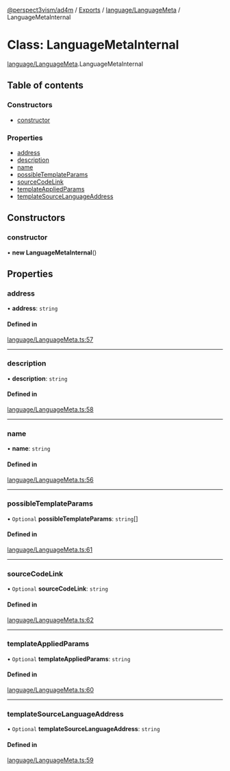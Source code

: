 [@perspect3vism/ad4m](../README.md) / [Exports](../modules.md) / [language/LanguageMeta](../modules/language_LanguageMeta.md) / LanguageMetaInternal

# Class: LanguageMetaInternal

[language/LanguageMeta](../modules/language_LanguageMeta.md).LanguageMetaInternal

## Table of contents

### Constructors

- [constructor](language_LanguageMeta.LanguageMetaInternal.md#constructor)

### Properties

- [address](language_LanguageMeta.LanguageMetaInternal.md#address)
- [description](language_LanguageMeta.LanguageMetaInternal.md#description)
- [name](language_LanguageMeta.LanguageMetaInternal.md#name)
- [possibleTemplateParams](language_LanguageMeta.LanguageMetaInternal.md#possibletemplateparams)
- [sourceCodeLink](language_LanguageMeta.LanguageMetaInternal.md#sourcecodelink)
- [templateAppliedParams](language_LanguageMeta.LanguageMetaInternal.md#templateappliedparams)
- [templateSourceLanguageAddress](language_LanguageMeta.LanguageMetaInternal.md#templatesourcelanguageaddress)

## Constructors

### constructor

• **new LanguageMetaInternal**()

## Properties

### address

• **address**: `string`

#### Defined in

[language/LanguageMeta.ts:57](https://github.com/perspect3vism/ad4m-executor/blob/5a19b63d/core/src/language/LanguageMeta.ts#L57)

___

### description

• **description**: `string`

#### Defined in

[language/LanguageMeta.ts:58](https://github.com/perspect3vism/ad4m-executor/blob/5a19b63d/core/src/language/LanguageMeta.ts#L58)

___

### name

• **name**: `string`

#### Defined in

[language/LanguageMeta.ts:56](https://github.com/perspect3vism/ad4m-executor/blob/5a19b63d/core/src/language/LanguageMeta.ts#L56)

___

### possibleTemplateParams

• `Optional` **possibleTemplateParams**: `string`[]

#### Defined in

[language/LanguageMeta.ts:61](https://github.com/perspect3vism/ad4m-executor/blob/5a19b63d/core/src/language/LanguageMeta.ts#L61)

___

### sourceCodeLink

• `Optional` **sourceCodeLink**: `string`

#### Defined in

[language/LanguageMeta.ts:62](https://github.com/perspect3vism/ad4m-executor/blob/5a19b63d/core/src/language/LanguageMeta.ts#L62)

___

### templateAppliedParams

• `Optional` **templateAppliedParams**: `string`

#### Defined in

[language/LanguageMeta.ts:60](https://github.com/perspect3vism/ad4m-executor/blob/5a19b63d/core/src/language/LanguageMeta.ts#L60)

___

### templateSourceLanguageAddress

• `Optional` **templateSourceLanguageAddress**: `string`

#### Defined in

[language/LanguageMeta.ts:59](https://github.com/perspect3vism/ad4m-executor/blob/5a19b63d/core/src/language/LanguageMeta.ts#L59)
